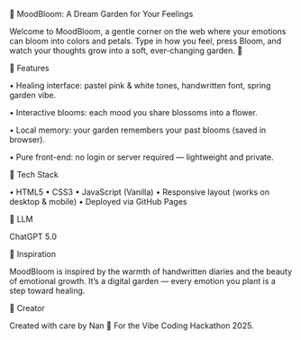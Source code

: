 🌸 MoodBloom: A Dream Garden for Your Feelings

Welcome to MoodBloom, a gentle corner on the web where your emotions can bloom into colors and petals.
Type in how you feel, press Bloom, and watch your thoughts grow into a soft, ever-changing garden. 🌷
 
🌼 Features

•	Healing interface: pastel pink & white tones, handwritten font, spring garden vibe.

•	Interactive blooms: each mood you share blossoms into a flower.

•	Local memory: your garden remembers your past blooms (saved in browser).

•	Pure front-end: no login or server required — lightweight and private.
 
🌸 Tech Stack

•	HTML5
•	CSS3
•	JavaScript (Vanilla)
•	Responsive layout (works on desktop & mobile)
•	Deployed via GitHub Pages

🌷 LLM

ChatGPT 5.0
 
🌺 Inspiration

MoodBloom is inspired by the warmth of handwritten diaries and the beauty of emotional growth.
It’s a digital garden — every emotion you plant is a step toward healing.
 
🌈 Creator

Created with care by Nan 💖
For the Vibe Coding Hackathon 2025.

